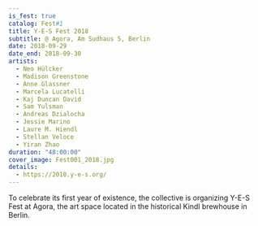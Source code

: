 ```yaml
---
is_fest: true
catalog: Fest#1
title: Y-E-S Fest 2018
subtitle: @ Agora, Am Sudhaus 5, Berlin
date: 2018-09-29
date_end: 2018-09-30
artists:
  - Neo Hülcker
  - Madison Greenstone
  - Anne Glassner
  - Marcela Lucatelli
  - Kaj Duncan David
  - Sam Yulsman
  - Andreas Dzialocha
  - Jessie Marino
  - Laure M. Hiendl
  - Stellan Veloce
  - Yiran Zhao
duration: "48:00:00"
cover_image: Fest001_2018.jpg
details:
  - https://2018.y-e-s.org/
---
```

To celebrate its first year of existence, the collective is organizing Y-E-S Fest at Agora, the art space located in the historical Kindl brewhouse in Berlin.
